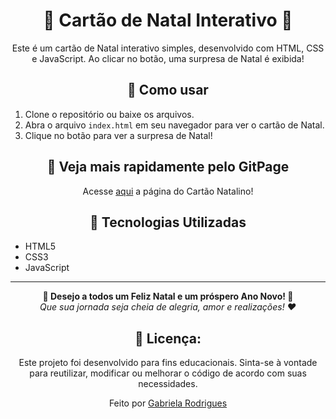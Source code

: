 <div align="center">
  <h1>🎄 Cartão de Natal Interativo 🎅</h1>

Este é um cartão de Natal interativo simples, desenvolvido com HTML, CSS e JavaScript. Ao clicar no botão, uma surpresa de Natal é exibida!
</div>

<div align="center">
  <h2>🎁 Como usar</h2>
</div>

1. Clone o repositório ou baixe os arquivos.
2. Abra o arquivo `index.html` em seu navegador para ver o cartão de Natal.
3. Clique no botão para ver a surpresa de Natal!

<div align="center">
  <h2>🚀 Veja mais rapidamente pelo GitPage</h2>

Acesse [aqui](https://agbl09.github.io/Cartao-Natal/) a página do Cartão Natalino!
</div>

<div align="center">
  <h2>🔧 Tecnologias Utilizadas</h2>
</div>

- HTML5
- CSS3
- JavaScript

---

<div align="center">
  
**🎅 Desejo a todos um Feliz Natal e um próspero Ano Novo! 🎉**  
*Que sua jornada seja cheia de alegria, amor e realizações! ❤️*

</div>

<div align="center">
  <h2>📜 Licença:</h2>
  Este projeto foi desenvolvido para fins educacionais. Sinta-se à vontade para reutilizar, modificar ou melhorar o código de acordo com suas necessidades.

  Feito por [Gabriela Rodrigues](https://github.com/Agbl09)

</div>
